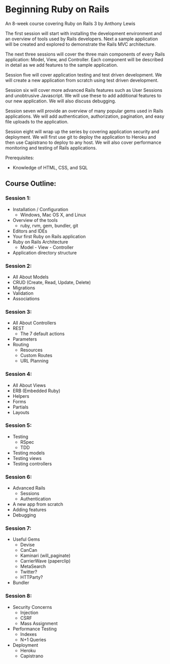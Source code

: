 # Beginning Ruby on Rails

An 8-week course covering Ruby on Rails 3 by Anthony Lewis

The first session will start with installing the development 
environment and an overview of tools used by Rails developers.
Next a sample application will be created and explored to 
demonstrate the Rails MVC architecture.

The next three sessions will cover the three main components of
every Rails application:  Model, View, and Controller.  Each
component will be described in detail as we add features to
the sample application.

Session five will cover application testing and test driven
development.  We will create a new application from scratch
using test driven development.

Session six will cover more advanced Rails features such as
User Sessions and unobtrusive Javascript.  We will use these
to add additional features to our new application.  We will
also discuss debugging.

Session seven will provide an overview of many popular gems
used in Rails applications.  We will add authentication, 
authorization, pagination, and easy file uploads to the
application.

Session eight will wrap up the series by covering application
security and deployment.  We will first use git to deploy the
application to Heroku and then use Capistrano to deploy
to any host.  We will also cover performance monitoring and
testing of Rails applications.

Prerequisites:

* Knowledge of HTML, CSS, and SQL

## Course Outline:

### Session 1:

* Installation / Configuration
  * Windows, Mac OS X, and Linux
* Overview of the tools
  * ruby, rvm, gem, bundler, git
* Editors and IDEs
* Your first Ruby on Rails application
* Ruby on Rails Architecture
  * Model - View - Controller
* Application directory structure
 
### Session 2:

* All About Models
* CRUD (Create, Read, Update, Delete)
* Migrations
* Validation
* Associations

### Session 3:

* All About Controllers
* REST
  * The 7 default actions
* Parameters
* Routing
  * Resources
  * Custom Routes
  * URL Planning

### Session 4:

* All About Views
* ERB (Embedded Ruby)
* Helpers
* Forms
* Partials
* Layouts

### Session 5:

* Testing
  * RSpec
  * TDD
* Testing models
* Testing views
* Testing controllers

### Session 6:

* Advanced Rails
  * Sessions
  * Authentication
* A new app from scratch
* Adding features
* Debugging

### Session 7:

* Useful Gems
  * Devise
  * CanCan
  * Kaminari (will_paginate)
  * CarrierWave (paperclip)
  * MetaSearch
  * Twitter?
  * HTTParty?
* Bundler

### Session 8:

* Security Concerns
  * Injection
  * CSRF
  * Mass Assignment
* Performance Testing
  * Indexes
  * N+1 Queries
* Deployment
  * Heroku
  * Capistrano

